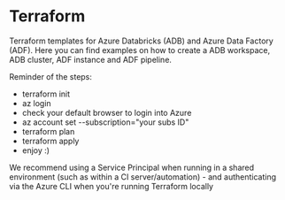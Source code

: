 # Terraform
Terraform templates for Azure Databricks (ADB) and Azure Data Factory (ADF). Here you can find examples on how to create a ADB workspace, ADB cluster, ADF instance and ADF pipeline.

Reminder of the steps:

- terraform init
- az login
- check your default browser to login into Azure
- az account set --subscription="your subs ID"
- terraform plan
- terraform apply
- enjoy :)

We recommend using a Service Principal when running in a shared environment (such as within a CI server/automation) - and authenticating via the Azure CLI when you're running Terraform locally
